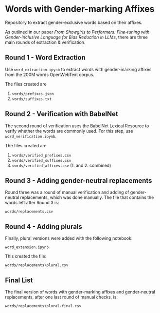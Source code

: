# Words with Gender-marking Affixes
Repository to extract gender-exclusive words based on their affixes.

As outlined in our paper _From Showgirls to Performers: Fine-tuning with Gender-inclusive
Language for Bias Reduction in LLMs_, there are three main rounds of extraction & verification. 

## Round 1 - Word Extraction
Use `word_extraction.ipynb` to extract words with gender-marking affixes from the 200M words OpenWebText corpus.

The files created are 
1. `words/prefixes.json`
2. `words/suffixes.txt`

## Round 2 - Verification with BabelNet
The second round of verification uses the BabelNet Lexical Resource to verify whether the words are commonly used. For this step, use `word_verification.ipynb`. 

The files created are 
1. `words/verified_prefixes.csv`
2. `words/verified_suffixes.csv` 
3. `words/verified_affixes.csv` (1. and 2. combined)

## Round 3 - Adding gender-neutral replacements
Round three was a round of manual verification and adding of gender-neutral replacements, which was done manually. The file that contains the words left after Round 3 is:

`words/replacements.csv`

## Round 4 - Adding plurals

Finally, plural versions were added with the following notebook:

`word_extension.ipynb`

This created the file: 

`words/replacements+plural.csv`

## Final List 
The final version of words with gender-marking affixes and gender-neutral replacements, after one last round of manual checks, is: 

`words/replacements+plural-final.csv`

